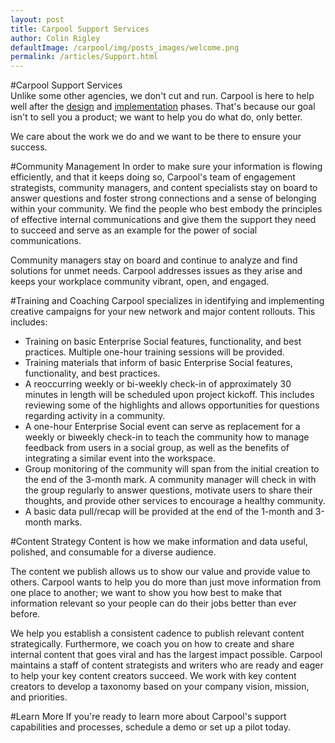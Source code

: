 ```yaml
---
layout: post
title: Carpool Support Services
author: Colin Rigley
defaultImage: /carpool/img/posts_images/welcome.png
permalink: /articles/Support.html
---
```

#Carpool Support Services  
Unlike some other agencies, we don't cut and run. Carpool is here to help well after the [design](/articles/Environment-Design.html "Environment Design") and [implementation](/articles/Implementation.html "Implementation Strategy") phases. That's because our goal isn't to sell you a product; we want to help you do what do, only better.  

We care about the work we do and we want to be there to ensure your success.  

#Community Management
In order to make sure your information is flowing efficiently, and that it keeps doing so, Carpool's team of engagement strategists, community managers, and content specialists stay on board to answer questions and foster strong connections and a sense of belonging within your community. We find the people who best embody the principles of effective internal communications and give them the support they need to succeed and serve as an example for the power of social communications.  

Community managers stay on board and continue to analyze and find solutions for unmet needs. Carpool addresses issues as they arise and keeps your workplace community vibrant, open, and engaged.  

#Training and Coaching
Carpool specializes in identifying and implementing creative campaigns for your new network and major content rollouts. This includes:

+   Training on basic Enterprise Social features, functionality, and best practices. Multiple one-hour training sessions will be provided.
+   Training materials that inform of basic Enterprise Social features, functionality, and best practices.
+   A reoccurring weekly or bi-weekly check-in of approximately 30 minutes in length will be scheduled upon project kickoff. This includes reviewing some of the highlights and allows opportunities for questions regarding activity in a community.
+   A one-hour Enterprise Social event can serve as replacement for a weekly or biweekly check-in to teach the community how to manage feedback from users in a social group, as well as the benefits of integrating a similar event into the workspace.
+   Group monitoring of the community will span from the initial creation to the end of the 3-month mark. A community manager will check in with the group regularly to answer questions, motivate users to share their thoughts, and provide other services to encourage a healthy community.
+   A basic data pull/recap will be provided at the end of the 1-month and 3-month marks.
 
#Content Strategy
Content is how we make information and data useful, polished, and consumable for a diverse audience.  

The content we publish allows us to show our value and provide value to others. Carpool wants to help you do more than just move information from one place to another; we want to show you how best to make that information relevant so your people can do their jobs better than ever before.  

We help you establish a consistent cadence to publish relevant content strategically. Furthermore, we coach you on how to create and share internal content that goes viral and has the largest impact possible. Carpool maintains a staff of content strategists and writers who are ready and eager to help your key content creators succeed. We work with key content creators to develop a taxonomy based on your company vision, mission, and priorities.  

#Learn More
If you're ready to learn more about Carpool's support capabilities and processes, schedule a demo or set up a pilot today.